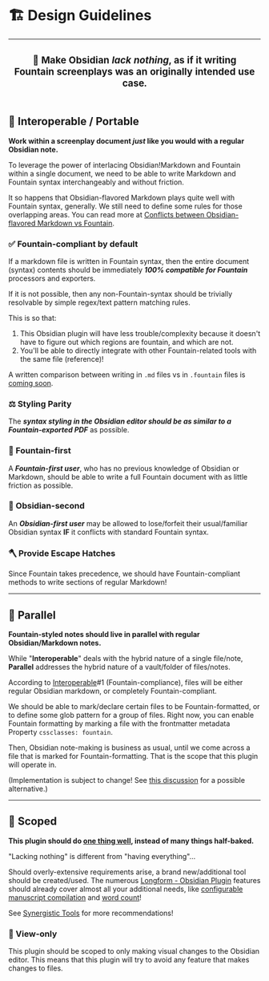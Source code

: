 # 🏗️ Design Guidelines

| <h3>📍 Make Obsidian _lack nothing_, as if it writing Fountain screenplays was an originally intended use case.</h3> |
| -------------------------------------------------------------------------------------------------------------------- |

## 🔀 Interoperable / Portable

**Work within a screenplay document _just_ like you would with a regular Obsidian note.**

To leverage the power of interlacing Obsidian!Markdown and Fountain within a single document, we need to be able to write Markdown and Fountain syntax interchangeably and without friction.

It so happens that Obsidian-flavored Markdown plays quite well with Fountain syntax, generally. We still need to define some rules for those overlapping areas. You can read more at [Conflicts between Obsidian-flavored Markdown vs Fountain](/docs/basic/conflicts-between-obsidian-flavored-markdown-vs-fountain.md).

### ✅ Fountain-compliant by default

If a markdown file is written in Fountain syntax, then the entire document (syntax) contents should be immediately **_100% compatible for Fountain_** processors and exporters.

If it is not possible, then any non-Fountain-syntax should be trivially resolvable by simple regex/text pattern matching rules.

This is so that:

1. This Obsidian plugin will have less trouble/complexity because it doesn't have to figure out which regions are fountain, and which are not.
2. You'll be able to directly integrate with other Fountain-related tools with the same file (reference)!

A written comparison between writing in `.md` files vs in `.fountain` files is [coming soon](https://github.com/chuangcaleb/obsidian-fountain-editor/issues/1).

### ⚖️ Styling Parity

The **_syntax styling in the Obsidian editor should be as similar to a Fountain-exported PDF_** as possible.

### 🥇 Fountain-first

A **_Fountain-first user_**, who has no previous knowledge of Obsidian or Markdown, should be able to write a full Fountain document with as little friction as possible.

### 🥈 Obsidian-second

An **_Obsidian-first user_** may be allowed to lose/forfeit their usual/familiar Obsidian syntax **IF** it conflicts with standard Fountain syntax.

### 🪓 Provide Escape Hatches

Since Fountain takes precedence, we should have Fountain-compliant methods to write sections of regular Markdown!

---

## 🚸 Parallel

**Fountain-styled notes should live in parallel with regular Obsidian/Markdown notes.**

While "**Interoperable**" deals with the hybrid nature of a single file/note, **Parallel** addresses the hybrid nature of a vault/folder of files/notes.

According to [Interoperable](#-interoperable--portable)#1 (Fountain-compliance), files will be either regular Obsidian markdown, or completely Fountain-compliant.

We should be able to mark/declare certain files to be Fountain-formatted, or to define some glob pattern for a group of files. Right now, you can enable Fountain formatting by marking a file with the frontmatter metadata Property `cssclasses: fountain`.

Then, Obsidian note-making is business as usual, until we come across a file that is marked for Fountain-formatting. That is the scope that this plugin will operate in.

(Implementation is subject to change! See [this discussion](https://github.com/chuangcaleb/obsidian-fountain-editor/discussions/4) for a possible alternative.)

---

## 🔬 Scoped

**This plugin should do [one thing well](https://en.wikipedia.org/wiki/Unix_philosophy), instead of many things half-baked.**

"Lacking nothing" is different from "having everything"...

Should overly-extensive requirements arise, a brand new/additional tool should be created/used. The numerous [Longform - Obsidian Plugin](https://github.com/kevboh/longform) features should already cover almost all your additional needs, like [configurable manuscript compilation](https://github.com/kevboh/longform/blob/main/docs/COMPILE.md) and [word count](https://github.com/kevboh/longform/blob/main/docs/WORD_COUNTS.md)!

See [Synergistic Tools](/docs/basic/synergistic-tools.md) for more recommendations!

### 🎨 View-only

This plugin should be scoped to only making visual changes to the Obsidian editor. This means that this plugin will try to avoid any feature that makes changes to files.

